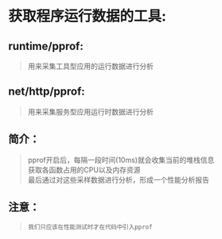 # 获取程序运行数据的工具:
## runtime/pprof:
> 用来采集工具型应用的运行数据进行分析  
## net/http/pprof:
> 用来采集服务型应用运行时数据进行分析  
## 简介：
> pprof开启后，每隔一段时间(10ms)就会收集当前的堆栈信息  
> 获取各函数占用的CPU以及内存资源  
> 最后通过对这些采样数据进行分析，形成一个性能分析报告  
## 注意：
> `我们只应该在性能测试时才在代码中引入pprof`